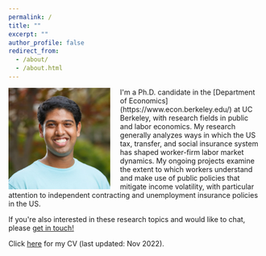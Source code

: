 ```yaml
---
permalink: /
title: ""
excerpt: ""
author_profile: false
redirect_from: 
  - /about/
  - /about.html
---
```


<img src="/images/srk_ki_default.jpg" width="40%" align="left" style="display: block; margin-right: 20px;"/>
I'm a Ph.D. candidate in the [Department of Economics](https://www.econ.berkeley.edu/) at UC Berkeley, with research fields in public and labor economics. My research generally analyzes ways in which the US tax, transfer, and social insurance system has shaped worker-firm labor market dynamics. My ongoing projects examine the extent to which workers understand and make use of public policies that mitigate income volatility, with particular attention to independent contracting and unemployment insurance policies in the US.

If you're also interested in these research topics and would like to chat, please [get in touch!](https://sreekancherla.github.io/contact/)

Click [here](/files/srk_cv.pdf) for my CV (last updated: Nov 2022).